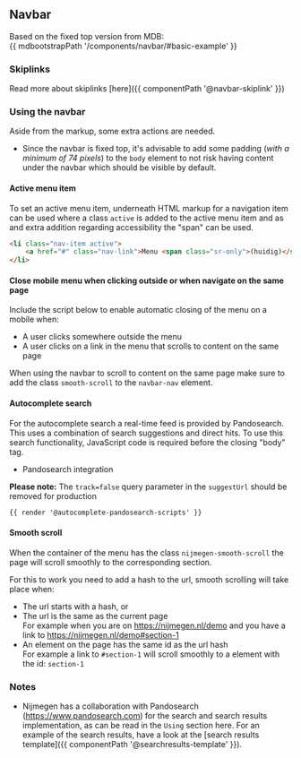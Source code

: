 ## Navbar

Based on the fixed top version from MDB:<br>
{{ mdbootstrapPath '/components/navbar/#basic-example' }}

### Skiplinks

Read more about skiplinks [here]({{ componentPath '@navbar-skiplink' }})

### Using the navbar

Aside from the markup, some extra actions are needed.

* Since the navbar is fixed top, it's advisable to add some padding (_with a minimum of 74 pixels_) to the `body` element to not risk having content under the navbar which should be visible by default.

#### Active menu item
To set an active menu item, underneath HTML markup for a navigation item can be used where a class `active` is added to the active menu item and as and extra addition regarding accessibility the "span" can be used.

```html
<li class="nav-item active">
    <a href="#" class="nav-link">Menu <span class="sr-only">(huidig)</span></a>
</li>
```

#### Close mobile menu when clicking outside or when navigate on the same page

Include the script below to enable automatic closing of the menu on a mobile when:

- A user clicks somewhere outside the menu
- A user clicks on a link in the menu that scrolls to content on the same page

When using the navbar to scroll to content on the same page make sure to add the class `smooth-scroll` to the `navbar-nav` element.

#### Autocomplete search

For the autocomplete search a real-time feed is provided by Pandosearch. This uses a combination of search suggestions and direct hits. To use this search functionality, JavaScript code is required before the closing "body" tag.

* Pandosearch integration

**Please note:** The `track=false` query parameter in the `suggestUrl` should be removed for production

```html
{{ render '@autocomplete-pandosearch-scripts' }}
```
#### Smooth scroll

When the container of the menu has the class `nijmegen-smooth-scroll` the page will scroll smoothly to the corresponding section.

For this to work you need to add a hash to the url, smooth scrolling will take place when:
* The url starts with a hash, or
* The url is the same as the current page  
  For example when you are on https://nijmegen.nl/demo and you have a link to https://nijmegen.nl/demo#section-1
* An element on the page has the same id as the url hash  
  For example a link to `#section-1` will scroll smoothly to a element with the id: `section-1`

### Notes

* Nijmegen has a collaboration with Pandosearch (https://www.pandosearch.com) for the search and search results implementation, as can be read in the `Using` section here. For an example of the search results, have a look at the [search results template]({{ componentPath '@searchresults-template' }}).
